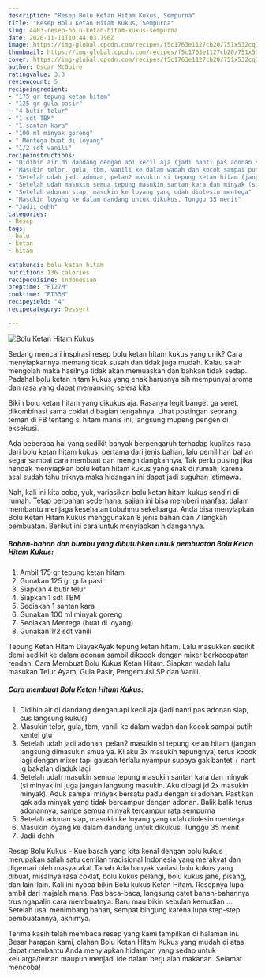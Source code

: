 ```yaml
---
description: "Resep Bolu Ketan Hitam Kukus, Sempurna"
title: "Resep Bolu Ketan Hitam Kukus, Sempurna"
slug: 4403-resep-bolu-ketan-hitam-kukus-sempurna
date: 2020-11-11T10:44:03.796Z
image: https://img-global.cpcdn.com/recipes/f5c1763e1127cb20/751x532cq70/bolu-ketan-hitam-kukus-foto-resep-utama.jpg
thumbnail: https://img-global.cpcdn.com/recipes/f5c1763e1127cb20/751x532cq70/bolu-ketan-hitam-kukus-foto-resep-utama.jpg
cover: https://img-global.cpcdn.com/recipes/f5c1763e1127cb20/751x532cq70/bolu-ketan-hitam-kukus-foto-resep-utama.jpg
author: Oscar McGuire
ratingvalue: 3.3
reviewcount: 5
recipeingredient:
- "175 gr tepung ketan hitam"
- "125 gr gula pasir"
- "4 butir telur"
- "1 sdt TBM"
- "1 santan kara"
- "100 ml minyak goreng"
- " Mentega buat di loyang"
- "1/2 sdt vanili"
recipeinstructions:
- "Didihin air di dandang dengan api kecil aja (jadi nanti pas adonan siap, cus langsung kukus)"
- "Masukin telor, gula, tbm, vanili ke dalam wadah dan kocok sampai putih kentel gtu"
- "Setelah udah jadi adonan, pelan2 masukin si tepung ketan hitam (jangan langsung dimasukin smua ya. Kl aku 3x masukin tepungnya) terus kocok lagi dengan mixer tapi gausah terlalu nyampur supaya gak bantet + nanti jg bakalan diaduk lagi"
- "Setelah udah masukin semua tepung masukin santan kara dan minyak (si minyak ini juga jangan langsung masukin. Aku dibagi jd 2x masukin minyak). Aduk sampai minyak bersatu padu dengan si adonan. Pastikan gak ada minyak yang tidak bercampur dengan adonan. Balik balik terus adonannya, sampe semua minyak tercampur rata sempurna"
- "Setelah adonan siap, masukin ke loyang yang udah diolesin mentega"
- "Masukin loyang ke dalam dandang untuk dikukus. Tunggu 35 menit"
- "Jadii dehh"
categories:
- Resep
tags:
- bolu
- ketan
- hitam

katakunci: bolu ketan hitam 
nutrition: 136 calories
recipecuisine: Indonesian
preptime: "PT27M"
cooktime: "PT33M"
recipeyield: "4"
recipecategory: Dessert

---
```



![Bolu Ketan Hitam Kukus](https://img-global.cpcdn.com/recipes/f5c1763e1127cb20/751x532cq70/bolu-ketan-hitam-kukus-foto-resep-utama.jpg)

Sedang mencari inspirasi resep bolu ketan hitam kukus yang unik? Cara menyiapkannya memang tidak susah dan tidak juga mudah. Kalau salah mengolah maka hasilnya tidak akan memuaskan dan bahkan tidak sedap. Padahal bolu ketan hitam kukus yang enak harusnya sih mempunyai aroma dan rasa yang dapat memancing selera kita.

Bikin bolu ketan hitam yang dikukus aja. Rasanya legit banget ga seret, dikombinasi sama coklat dibagian tengahnya. Lihat postingan seorang teman di FB tentang si hitam manis ini, langsung mupeng pengen di eksekusi.

Ada beberapa hal yang sedikit banyak berpengaruh terhadap kualitas rasa dari bolu ketan hitam kukus, pertama dari jenis bahan, lalu pemilihan bahan segar sampai cara membuat dan menghidangkannya. Tak perlu pusing jika hendak menyiapkan bolu ketan hitam kukus yang enak di rumah, karena asal sudah tahu triknya maka hidangan ini dapat jadi suguhan istimewa.


Nah, kali ini kita coba, yuk, variasikan bolu ketan hitam kukus sendiri di rumah. Tetap berbahan sederhana, sajian ini bisa memberi manfaat dalam membantu menjaga kesehatan tubuhmu sekeluarga. Anda bisa menyiapkan Bolu Ketan Hitam Kukus menggunakan 8 jenis bahan dan 7 langkah pembuatan. Berikut ini cara untuk menyiapkan hidangannya.

<!--inarticleads1-->

##### Bahan-bahan dan bumbu yang dibutuhkan untuk pembuatan Bolu Ketan Hitam Kukus:

1. Ambil 175 gr tepung ketan hitam
1. Gunakan 125 gr gula pasir
1. Siapkan 4 butir telur
1. Siapkan 1 sdt TBM
1. Sediakan 1 santan kara
1. Gunakan 100 ml minyak goreng
1. Sediakan  Mentega (buat di loyang)
1. Gunakan 1/2 sdt vanili


Tepung Ketan Hitam DiayakAyak tepung ketan hitam. Lalu masukkan sedikit demi sedikit ke dalam adonan sambil dikocok dengan mixer berkecepatan rendah. Cara Membuat Bolu Kukus Ketan Hitam. Siapkan wadah lalu masukan Telur Ayam, Gula Pasir, Pengemulsi SP dan Vanili. 

<!--inarticleads2-->

##### Cara membuat Bolu Ketan Hitam Kukus:

1. Didihin air di dandang dengan api kecil aja (jadi nanti pas adonan siap, cus langsung kukus)
1. Masukin telor, gula, tbm, vanili ke dalam wadah dan kocok sampai putih kentel gtu
1. Setelah udah jadi adonan, pelan2 masukin si tepung ketan hitam (jangan langsung dimasukin smua ya. Kl aku 3x masukin tepungnya) terus kocok lagi dengan mixer tapi gausah terlalu nyampur supaya gak bantet + nanti jg bakalan diaduk lagi
1. Setelah udah masukin semua tepung masukin santan kara dan minyak (si minyak ini juga jangan langsung masukin. Aku dibagi jd 2x masukin minyak). Aduk sampai minyak bersatu padu dengan si adonan. Pastikan gak ada minyak yang tidak bercampur dengan adonan. Balik balik terus adonannya, sampe semua minyak tercampur rata sempurna
1. Setelah adonan siap, masukin ke loyang yang udah diolesin mentega
1. Masukin loyang ke dalam dandang untuk dikukus. Tunggu 35 menit
1. Jadii dehh


Resep Bolu Kukus - Kue basah yang kita kenal dengan bolu kukus merupakan salah satu cemilan tradisional Indonesia yang merakyat dan digemari oleh masyarakat Tanah Ada banyak variasi bolu kukus yang dibuat, misalnya rasa coklat, bolu kukus pelangi, bolu kukus jahe, pisang, dan lain-lain. Kali ini nyoba bikin Bolu kukus Ketan Hitam. Resepnya lupa ambil dari majalah mana. Pas baca-baca, langsung catet bahan-bahannya trus ngapalin cara membuatnya. Baru mau bikin sebulan kemudian … Setelah usai menimbang bahan, sempat bingung karena lupa step-step pembuatannya, akhirnya. 

Terima kasih telah membaca resep yang kami tampilkan di halaman ini. Besar harapan kami, olahan Bolu Ketan Hitam Kukus yang mudah di atas dapat membantu Anda menyiapkan hidangan yang sedap untuk keluarga/teman maupun menjadi ide dalam berjualan makanan. Selamat mencoba!
